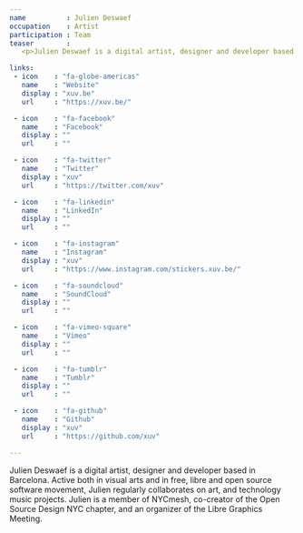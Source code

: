 ```yaml
---
name          : Julien Deswaef
occupation    : Artist
participation : Team
teaser        :
   <p>Julien Deswaef is a digital artist, designer and developer based in Barcelona. Active both in visual arts and in free, libre and open source software movement, Julien regularly collaborates on art, and technology music projects. Julien is a member of NYCmesh, co-creator of the Open Source Design NYC chapter, and an organizer of the Libre Graphics Meeting.</p>

links:
 - icon    : "fa-globe-americas"
   name    : "Website"
   display : "xuv.be"
   url     : "https://xuv.be/"

 - icon    : "fa-facebook"
   name    : "Facebook"
   display : ""
   url     : ""

 - icon    : "fa-twitter"
   name    : "Twitter"
   display : "xuv"
   url     : "https://twitter.com/xuv"

 - icon    : "fa-linkedin"
   name    : "LinkedIn"
   display : ""
   url     : ""

 - icon    : "fa-instagram"
   name    : "Instagram"
   display : "xuv"
   url     : "https://www.instagram.com/stickers.xuv.be/"

 - icon    : "fa-soundcloud"
   name    : "SoundCloud"
   display : ""
   url     : ""

 - icon    : "fa-vimeo-square"
   name    : "Vimeo"
   display : ""
   url     : ""

 - icon    : "fa-tumblr"
   name    : "Tumblr"
   display : ""
   url     : ""

 - icon    : "fa-github"
   name    : "Github"
   display : "xuv"
   url     : "https://github.com/xuv"

---
```

Julien Deswaef is a digital artist, designer and developer based in Barcelona. Active both in visual arts and in free, libre and open source software movement, Julien regularly collaborates on art, and technology music projects. Julien is a member of NYCmesh, co-creator of the Open Source Design NYC chapter, and an organizer of the Libre Graphics Meeting.